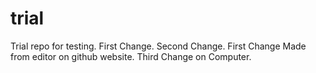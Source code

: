 trial
=====

Trial repo for testing.
First Change.
Second Change.
First Change Made from editor on github website.
Third Change on Computer.



